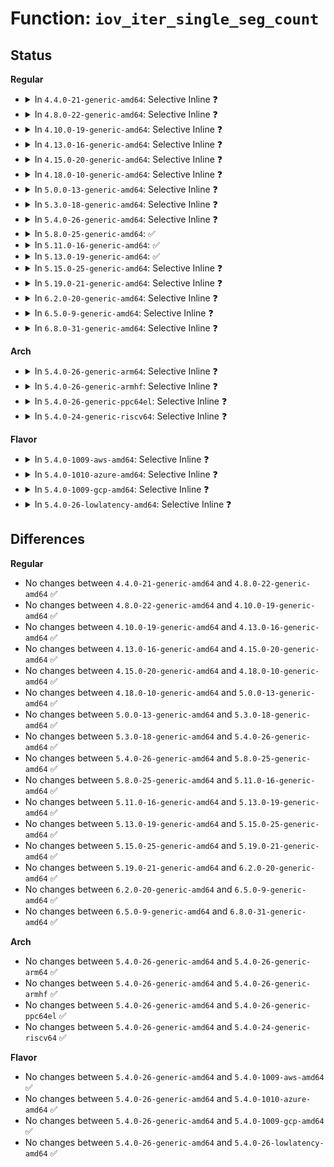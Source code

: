 # Function: <code>iov_iter_single_seg_count</code>

## Status
<b>Regular</b>
<ul>
<li>
<details>
<summary>In <code>4.4.0-21-generic-amd64</code>: Selective Inline ❓</summary>

```c
size_t iov_iter_single_seg_count(const struct iov_iter * i)
```

```json
{
  "name": "iov_iter_single_seg_count",
  "collision_type": "Unique Global",
  "inline_type": "Selective",
  "funcs": [
    {
      "addr": 18446744071583020992,
      "name": "iov_iter_single_seg_count",
      "external": true,
      "loc": "lib/iov_iter.c:518",
      "file": "lib/iov_iter.c",
      "inline": "not declared, inlined",
      "caller_inline": [],
      "caller_func": [
        "mm/filemap.c:generic_perform_write",
        "fs/fuse/file.c:fuse_direct_io",
        "fs/fuse/file.c:fuse_perform_write"
      ]
    }
  ],
  "symbols": [
    {
      "addr": 18446744071583020992,
      "name": "iov_iter_single_seg_count",
      "section": ".text",
      "bind": "STB_GLOBAL",
      "size": 67
    }
  ]
}
```
</details>
</li>
<li>
<details>
<summary>In <code>4.8.0-22-generic-amd64</code>: Selective Inline ❓</summary>

```c
size_t iov_iter_single_seg_count(const struct iov_iter * i)
```

```json
{
  "name": "iov_iter_single_seg_count",
  "collision_type": "Unique Global",
  "inline_type": "Selective",
  "funcs": [
    {
      "addr": 18446744071583312752,
      "name": "iov_iter_single_seg_count",
      "external": true,
      "loc": "lib/iov_iter.c:467",
      "file": "lib/iov_iter.c",
      "inline": "not declared, inlined",
      "caller_inline": [],
      "caller_func": [
        "mm/filemap.c:generic_perform_write",
        "fs/iomap.c:iomap_write_actor",
        "fs/fuse/file.c:fuse_direct_io",
        "fs/fuse/file.c:fuse_perform_write"
      ]
    }
  ],
  "symbols": [
    {
      "addr": 18446744071583312752,
      "name": "iov_iter_single_seg_count",
      "section": ".text",
      "bind": "STB_GLOBAL",
      "size": 67
    }
  ]
}
```
</details>
</li>
<li>
<details>
<summary>In <code>4.10.0-19-generic-amd64</code>: Selective Inline ❓</summary>

```c
size_t iov_iter_single_seg_count(const struct iov_iter * i)
```

```json
{
  "name": "iov_iter_single_seg_count",
  "collision_type": "Unique Global",
  "inline_type": "Selective",
  "funcs": [
    {
      "addr": 18446744071583432064,
      "name": "iov_iter_single_seg_count",
      "external": true,
      "loc": "lib/iov_iter.c:792",
      "file": "lib/iov_iter.c",
      "inline": "not declared, inlined",
      "caller_inline": [],
      "caller_func": [
        "mm/filemap.c:generic_perform_write",
        "fs/iomap.c:iomap_write_actor",
        "fs/fuse/file.c:fuse_direct_io",
        "fs/fuse/file.c:fuse_perform_write"
      ]
    }
  ],
  "symbols": [
    {
      "addr": 18446744071583432064,
      "name": "iov_iter_single_seg_count",
      "section": ".text",
      "bind": "STB_GLOBAL",
      "size": 72
    }
  ]
}
```
</details>
</li>
<li>
<details>
<summary>In <code>4.13.0-16-generic-amd64</code>: Selective Inline ❓</summary>

```c
size_t iov_iter_single_seg_count(const struct iov_iter * i)
```

```json
{
  "name": "iov_iter_single_seg_count",
  "collision_type": "Unique Global",
  "inline_type": "Selective",
  "funcs": [
    {
      "addr": 18446744071583452736,
      "name": "iov_iter_single_seg_count",
      "external": true,
      "loc": "lib/iov_iter.c:918",
      "file": "lib/iov_iter.c",
      "inline": "not declared, inlined",
      "caller_inline": [],
      "caller_func": [
        "mm/filemap.c:generic_perform_write",
        "fs/iomap.c:iomap_write_actor",
        "fs/fuse/file.c:fuse_direct_io",
        "fs/fuse/file.c:fuse_perform_write"
      ]
    }
  ],
  "symbols": [
    {
      "addr": 18446744071583452736,
      "name": "iov_iter_single_seg_count",
      "section": ".text",
      "bind": "STB_GLOBAL",
      "size": 66
    }
  ]
}
```
</details>
</li>
<li>
<details>
<summary>In <code>4.15.0-20-generic-amd64</code>: Selective Inline ❓</summary>

```c
size_t iov_iter_single_seg_count(const struct iov_iter * i)
```

```json
{
  "name": "iov_iter_single_seg_count",
  "collision_type": "Unique Global",
  "inline_type": "Selective",
  "funcs": [
    {
      "addr": 18446744071583632832,
      "name": "iov_iter_single_seg_count",
      "external": true,
      "loc": "lib/iov_iter.c:920",
      "file": "lib/iov_iter.c",
      "inline": "not declared, inlined",
      "caller_inline": [],
      "caller_func": [
        "mm/filemap.c:generic_perform_write",
        "fs/iomap.c:iomap_write_actor",
        "fs/fuse/file.c:fuse_direct_io",
        "fs/fuse/file.c:fuse_perform_write",
        "drivers/net/tun.c:tun_get_user"
      ]
    }
  ],
  "symbols": [
    {
      "addr": 18446744071583632832,
      "name": "iov_iter_single_seg_count",
      "section": ".text",
      "bind": "STB_GLOBAL",
      "size": 66
    }
  ]
}
```
</details>
</li>
<li>
<details>
<summary>In <code>4.18.0-10-generic-amd64</code>: Selective Inline ❓</summary>

```c
size_t iov_iter_single_seg_count(const struct iov_iter * i)
```

```json
{
  "name": "iov_iter_single_seg_count",
  "collision_type": "Unique Global",
  "inline_type": "Selective",
  "funcs": [
    {
      "addr": 18446744071583849424,
      "name": "iov_iter_single_seg_count",
      "external": true,
      "loc": "lib/iov_iter.c:1050",
      "file": "lib/iov_iter.c",
      "inline": "not declared, inlined",
      "caller_inline": [],
      "caller_func": [
        "mm/filemap.c:generic_perform_write",
        "fs/iomap.c:iomap_write_actor",
        "fs/fuse/file.c:fuse_direct_io",
        "fs/fuse/file.c:fuse_perform_write",
        "drivers/net/tun.c:tun_get_user"
      ]
    }
  ],
  "symbols": [
    {
      "addr": 18446744071583849424,
      "name": "iov_iter_single_seg_count",
      "section": ".text",
      "bind": "STB_GLOBAL",
      "size": 60
    }
  ]
}
```
</details>
</li>
<li>
<details>
<summary>In <code>5.0.0-13-generic-amd64</code>: Selective Inline ❓</summary>

```c
size_t iov_iter_single_seg_count(const struct iov_iter * i)
```

```json
{
  "name": "iov_iter_single_seg_count",
  "collision_type": "Unique Global",
  "inline_type": "Selective",
  "funcs": [
    {
      "addr": 18446744071583933264,
      "name": "iov_iter_single_seg_count",
      "external": true,
      "loc": "lib/iov_iter.c:1102",
      "file": "lib/iov_iter.c",
      "inline": "not declared, inlined",
      "caller_inline": [],
      "caller_func": [
        "mm/filemap.c:generic_perform_write",
        "fs/iomap.c:iomap_write_actor",
        "fs/fuse/file.c:fuse_direct_io",
        "fs/fuse/file.c:fuse_perform_write",
        "drivers/net/tun.c:tun_get_user"
      ]
    }
  ],
  "symbols": [
    {
      "addr": 18446744071583933264,
      "name": "iov_iter_single_seg_count",
      "section": ".text",
      "bind": "STB_GLOBAL",
      "size": 68
    }
  ]
}
```
</details>
</li>
<li>
<details>
<summary>In <code>5.3.0-18-generic-amd64</code>: Selective Inline ❓</summary>

```c
size_t iov_iter_single_seg_count(const struct iov_iter * i)
```

```json
{
  "name": "iov_iter_single_seg_count",
  "collision_type": "Unique Global",
  "inline_type": "Selective",
  "funcs": [
    {
      "addr": 18446744071584111488,
      "name": "iov_iter_single_seg_count",
      "external": true,
      "loc": "lib/iov_iter.c:1116",
      "file": "lib/iov_iter.c",
      "inline": "not declared, inlined",
      "caller_inline": [],
      "caller_func": [
        "mm/filemap.c:generic_perform_write",
        "fs/iomap/buffered-io.c:iomap_write_actor",
        "fs/fuse/file.c:fuse_direct_io",
        "fs/fuse/file.c:fuse_perform_write",
        "drivers/net/tun.c:tun_get_user"
      ]
    }
  ],
  "symbols": [
    {
      "addr": 18446744071584111488,
      "name": "iov_iter_single_seg_count",
      "section": ".text",
      "bind": "STB_GLOBAL",
      "size": 74
    }
  ]
}
```
</details>
</li>
<li>
<details>
<summary>In <code>5.4.0-26-generic-amd64</code>: Selective Inline ❓</summary>

```c
size_t iov_iter_single_seg_count(const struct iov_iter * i)
```

```json
{
  "name": "iov_iter_single_seg_count",
  "collision_type": "Unique Global",
  "inline_type": "Selective",
  "funcs": [
    {
      "addr": 18446744071584234336,
      "name": "iov_iter_single_seg_count",
      "external": true,
      "loc": "lib/iov_iter.c:1116",
      "file": "lib/iov_iter.c",
      "inline": "not declared, inlined",
      "caller_inline": [],
      "caller_func": [
        "mm/filemap.c:generic_perform_write",
        "fs/iomap/buffered-io.c:iomap_write_actor",
        "fs/fuse/file.c:fuse_direct_io",
        "fs/fuse/file.c:fuse_perform_write",
        "drivers/net/tun.c:tun_get_user"
      ]
    }
  ],
  "symbols": [
    {
      "addr": 18446744071584234336,
      "name": "iov_iter_single_seg_count",
      "section": ".text",
      "bind": "STB_GLOBAL",
      "size": 74
    }
  ]
}
```
</details>
</li>
<li>
<details>
<summary>In <code>5.8.0-25-generic-amd64</code>: ✅</summary>

```c
size_t iov_iter_single_seg_count(const struct iov_iter * i)
```

```json
{
  "name": "iov_iter_single_seg_count",
  "collision_type": "Unique Global",
  "inline_type": "No",
  "funcs": [
    {
      "addr": 18446744071584640032,
      "name": "iov_iter_single_seg_count",
      "external": true,
      "loc": "lib/iov_iter.c:1150",
      "file": "lib/iov_iter.c",
      "inline": "seen, unknown",
      "caller_inline": [],
      "caller_func": [
        "mm/filemap.c:generic_perform_write",
        "fs/iomap/buffered-io.c:iomap_write_actor",
        "fs/fuse/file.c:fuse_direct_io",
        "fs/fuse/file.c:fuse_fill_write_pages",
        "drivers/net/tun.c:tun_napi_alloc_frags"
      ]
    }
  ],
  "symbols": [
    {
      "addr": 18446744071584640032,
      "name": "iov_iter_single_seg_count",
      "section": ".text",
      "bind": "STB_GLOBAL",
      "size": 74
    }
  ]
}
```
</details>
</li>
<li>
<details>
<summary>In <code>5.11.0-16-generic-amd64</code>: ✅</summary>

```c
size_t iov_iter_single_seg_count(const struct iov_iter * i)
```

```json
{
  "name": "iov_iter_single_seg_count",
  "collision_type": "Unique Global",
  "inline_type": "No",
  "funcs": [
    {
      "addr": 18446744071584759536,
      "name": "iov_iter_single_seg_count",
      "external": true,
      "loc": "lib/iov_iter.c:1157",
      "file": "lib/iov_iter.c",
      "inline": "seen, unknown",
      "caller_inline": [],
      "caller_func": [
        "mm/filemap.c:generic_perform_write",
        "fs/iomap/buffered-io.c:iomap_write_actor",
        "fs/fuse/file.c:fuse_direct_io",
        "fs/fuse/file.c:fuse_fill_write_pages",
        "drivers/net/tun.c:tun_napi_alloc_frags"
      ]
    }
  ],
  "symbols": [
    {
      "addr": 18446744071584759536,
      "name": "iov_iter_single_seg_count",
      "section": ".text",
      "bind": "STB_GLOBAL",
      "size": 74
    }
  ]
}
```
</details>
</li>
<li>
<details>
<summary>In <code>5.13.0-19-generic-amd64</code>: ✅</summary>

```c
size_t iov_iter_single_seg_count(const struct iov_iter * i)
```

```json
{
  "name": "iov_iter_single_seg_count",
  "collision_type": "Unique Global",
  "inline_type": "No",
  "funcs": [
    {
      "addr": 18446744071584787968,
      "name": "iov_iter_single_seg_count",
      "external": true,
      "loc": "lib/iov_iter.c:1259",
      "file": "lib/iov_iter.c",
      "inline": "seen, unknown",
      "caller_inline": [],
      "caller_func": [
        "mm/filemap.c:generic_perform_write",
        "fs/iomap/buffered-io.c:iomap_write_actor",
        "fs/fuse/file.c:fuse_direct_io",
        "fs/fuse/file.c:fuse_fill_write_pages",
        "drivers/net/tun.c:tun_napi_alloc_frags"
      ]
    }
  ],
  "symbols": [
    {
      "addr": 18446744071584787968,
      "name": "iov_iter_single_seg_count",
      "section": ".text",
      "bind": "STB_GLOBAL",
      "size": 77
    }
  ]
}
```
</details>
</li>
<li>
<details>
<summary>In <code>5.15.0-25-generic-amd64</code>: Selective Inline ❓</summary>

```c
size_t iov_iter_single_seg_count(const struct iov_iter * i)
```

```json
{
  "name": "iov_iter_single_seg_count",
  "collision_type": "Unique Global",
  "inline_type": "Selective",
  "funcs": [
    {
      "addr": 18446744071585220352,
      "name": "iov_iter_single_seg_count",
      "external": true,
      "loc": "lib/iov_iter.c:1115",
      "file": "lib/iov_iter.c",
      "inline": "not declared, inlined",
      "caller_inline": [],
      "caller_func": [
        "fs/fuse/file.c:fuse_direct_io",
        "drivers/net/tun.c:tun_napi_alloc_frags"
      ]
    }
  ],
  "symbols": [
    {
      "addr": 18446744071585220352,
      "name": "iov_iter_single_seg_count",
      "section": ".text",
      "bind": "STB_GLOBAL",
      "size": 63
    }
  ]
}
```
</details>
</li>
<li>
<details>
<summary>In <code>5.19.0-21-generic-amd64</code>: Selective Inline ❓</summary>

```c
size_t iov_iter_single_seg_count(const struct iov_iter * i)
```

```json
{
  "name": "iov_iter_single_seg_count",
  "collision_type": "Unique Global",
  "inline_type": "Selective",
  "funcs": [
    {
      "addr": 18446744071586058816,
      "name": "iov_iter_single_seg_count",
      "external": true,
      "loc": "lib/iov_iter.c:1167",
      "file": "lib/iov_iter.c",
      "inline": "not declared, inlined",
      "caller_inline": [],
      "caller_func": [
        "fs/fuse/file.c:fuse_direct_io",
        "drivers/net/tun.c:tun_napi_alloc_frags"
      ]
    }
  ],
  "symbols": [
    {
      "addr": 18446744071586058816,
      "name": "iov_iter_single_seg_count",
      "section": ".text",
      "bind": "STB_GLOBAL",
      "size": 79
    }
  ]
}
```
</details>
</li>
<li>
<details>
<summary>In <code>6.2.0-20-generic-amd64</code>: Selective Inline ❓</summary>

```c
size_t iov_iter_single_seg_count(const struct iov_iter * i)
```

```json
{
  "name": "iov_iter_single_seg_count",
  "collision_type": "Unique Global",
  "inline_type": "Selective",
  "funcs": [
    {
      "addr": 18446744071587043312,
      "name": "iov_iter_single_seg_count",
      "external": true,
      "loc": "lib/iov_iter.c:985",
      "file": "lib/iov_iter.c",
      "inline": "not declared, inlined",
      "caller_inline": [],
      "caller_func": [
        "fs/fuse/file.c:fuse_direct_io",
        "drivers/net/tun.c:tun_napi_alloc_frags"
      ]
    }
  ],
  "symbols": [
    {
      "addr": 18446744071587043312,
      "name": "iov_iter_single_seg_count",
      "section": ".text",
      "bind": "STB_GLOBAL",
      "size": 79
    }
  ]
}
```
</details>
</li>
<li>
<details>
<summary>In <code>6.5.0-9-generic-amd64</code>: Selective Inline ❓</summary>

```c
size_t iov_iter_single_seg_count(const struct iov_iter * i)
```

```json
{
  "name": "iov_iter_single_seg_count",
  "collision_type": "Unique Global",
  "inline_type": "Selective",
  "funcs": [
    {
      "addr": 18446744071587300864,
      "name": "iov_iter_single_seg_count",
      "external": true,
      "loc": "lib/iov_iter.c:697",
      "file": "lib/iov_iter.c",
      "inline": "not declared, inlined",
      "caller_inline": [],
      "caller_func": [
        "fs/fuse/file.c:fuse_direct_io",
        "drivers/net/tun.c:tun_napi_alloc_frags"
      ]
    }
  ],
  "symbols": [
    {
      "addr": 18446744071587300864,
      "name": "iov_iter_single_seg_count",
      "section": ".text",
      "bind": "STB_GLOBAL",
      "size": 79
    }
  ]
}
```
</details>
</li>
<li>
<details>
<summary>In <code>6.8.0-31-generic-amd64</code>: Selective Inline ❓</summary>

```c
size_t iov_iter_single_seg_count(const struct iov_iter * i)
```

```json
{
  "name": "iov_iter_single_seg_count",
  "collision_type": "Unique Global",
  "inline_type": "Selective",
  "funcs": [
    {
      "addr": 18446744071587586128,
      "name": "iov_iter_single_seg_count",
      "external": true,
      "loc": "lib/iov_iter.c:598",
      "file": "lib/iov_iter.c",
      "inline": "not declared, inlined",
      "caller_inline": [],
      "caller_func": [
        "fs/fuse/file.c:fuse_direct_io",
        "drivers/net/tun.c:tun_napi_alloc_frags"
      ]
    }
  ],
  "symbols": [
    {
      "addr": 18446744071587586128,
      "name": "iov_iter_single_seg_count",
      "section": ".text",
      "bind": "STB_GLOBAL",
      "size": 88
    }
  ]
}
```
</details>
</li>
</ul>
<b>Arch</b>
<ul>
<li>
<details>
<summary>In <code>5.4.0-26-generic-arm64</code>: Selective Inline ❓</summary>

```c
size_t iov_iter_single_seg_count(const struct iov_iter * i)
```

```json
{
  "name": "iov_iter_single_seg_count",
  "collision_type": "Unique Global",
  "inline_type": "Selective",
  "funcs": [
    {
      "addr": 18446603336496110192,
      "name": "iov_iter_single_seg_count",
      "external": true,
      "loc": "lib/iov_iter.c:1116",
      "file": "lib/iov_iter.c",
      "inline": "not declared, inlined",
      "caller_inline": [],
      "caller_func": [
        "mm/filemap.c:generic_perform_write",
        "fs/iomap/buffered-io.c:iomap_write_actor",
        "fs/fuse/file.c:fuse_direct_io",
        "fs/fuse/file.c:fuse_perform_write",
        "drivers/net/tun.c:tun_get_user"
      ]
    }
  ],
  "symbols": [
    {
      "addr": 18446603336496110192,
      "name": "iov_iter_single_seg_count",
      "section": ".text",
      "bind": "STB_GLOBAL",
      "size": 100
    }
  ]
}
```
</details>
</li>
<li>
<details>
<summary>In <code>5.4.0-26-generic-armhf</code>: Selective Inline ❓</summary>

```c
size_t iov_iter_single_seg_count(const struct iov_iter * i)
```

```json
{
  "name": "iov_iter_single_seg_count",
  "collision_type": "Unique Global",
  "inline_type": "Selective",
  "funcs": [
    {
      "addr": 3229435552,
      "name": "iov_iter_single_seg_count",
      "external": true,
      "loc": "lib/iov_iter.c:1116",
      "file": "lib/iov_iter.c",
      "inline": "not declared, inlined",
      "caller_inline": [],
      "caller_func": [
        "mm/filemap.c:generic_perform_write",
        "fs/iomap/buffered-io.c:iomap_write_actor",
        "fs/fuse/file.c:fuse_direct_io",
        "fs/fuse/file.c:fuse_perform_write",
        "drivers/net/tun.c:tun_get_user"
      ]
    }
  ],
  "symbols": [
    {
      "addr": 3229435552,
      "name": "iov_iter_single_seg_count",
      "section": ".text",
      "bind": "STB_GLOBAL",
      "size": 84
    }
  ]
}
```
</details>
</li>
<li>
<details>
<summary>In <code>5.4.0-26-generic-ppc64el</code>: Selective Inline ❓</summary>

```c
size_t iov_iter_single_seg_count(const struct iov_iter * i)
```

```json
{
  "name": "iov_iter_single_seg_count",
  "collision_type": "Unique Global",
  "inline_type": "Selective",
  "funcs": [
    {
      "addr": 13835058055290359728,
      "name": "iov_iter_single_seg_count",
      "external": true,
      "loc": "lib/iov_iter.c:1116",
      "file": "lib/iov_iter.c",
      "inline": "not declared, inlined",
      "caller_inline": [],
      "caller_func": [
        "mm/filemap.c:generic_perform_write",
        "fs/iomap/buffered-io.c:iomap_write_actor",
        "fs/fuse/file.c:fuse_direct_io",
        "fs/fuse/file.c:fuse_perform_write",
        "drivers/net/tun.c:tun_get_user"
      ]
    }
  ],
  "symbols": [
    {
      "addr": 13835058055290359728,
      "name": "iov_iter_single_seg_count",
      "section": ".text",
      "bind": "STB_GLOBAL",
      "size": 120
    }
  ]
}
```
</details>
</li>
<li>
<details>
<summary>In <code>5.4.0-24-generic-riscv64</code>: Selective Inline ❓</summary>

```c
size_t iov_iter_single_seg_count(const struct iov_iter * i)
```

```json
{
  "name": "iov_iter_single_seg_count",
  "collision_type": "Unique Global",
  "inline_type": "Selective",
  "funcs": [
    {
      "addr": 18446743936275175348,
      "name": "iov_iter_single_seg_count",
      "external": true,
      "loc": "lib/iov_iter.c:1116",
      "file": "lib/iov_iter.c",
      "inline": "not declared, inlined",
      "caller_inline": [],
      "caller_func": [
        "mm/filemap.c:generic_perform_write",
        "fs/iomap/buffered-io.c:iomap_write_actor",
        "fs/fuse/file.c:fuse_direct_io",
        "fs/fuse/file.c:fuse_perform_write",
        "drivers/net/tun.c:tun_get_user"
      ]
    }
  ],
  "symbols": [
    {
      "addr": 18446743936275175348,
      "name": "iov_iter_single_seg_count",
      "section": ".text",
      "bind": "STB_GLOBAL",
      "size": 80
    }
  ]
}
```
</details>
</li>
</ul>
<b>Flavor</b>
<ul>
<li>
<details>
<summary>In <code>5.4.0-1009-aws-amd64</code>: Selective Inline ❓</summary>

```c
size_t iov_iter_single_seg_count(const struct iov_iter * i)
```

```json
{
  "name": "iov_iter_single_seg_count",
  "collision_type": "Unique Global",
  "inline_type": "Selective",
  "funcs": [
    {
      "addr": 18446744071584203072,
      "name": "iov_iter_single_seg_count",
      "external": true,
      "loc": "lib/iov_iter.c:1116",
      "file": "lib/iov_iter.c",
      "inline": "not declared, inlined",
      "caller_inline": [],
      "caller_func": [
        "mm/filemap.c:generic_perform_write",
        "fs/iomap/buffered-io.c:iomap_write_actor",
        "fs/fuse/file.c:fuse_direct_io",
        "fs/fuse/file.c:fuse_perform_write",
        "drivers/net/tun.c:tun_get_user"
      ]
    }
  ],
  "symbols": [
    {
      "addr": 18446744071584203072,
      "name": "iov_iter_single_seg_count",
      "section": ".text",
      "bind": "STB_GLOBAL",
      "size": 74
    }
  ]
}
```
</details>
</li>
<li>
<details>
<summary>In <code>5.4.0-1010-azure-amd64</code>: Selective Inline ❓</summary>

```c
size_t iov_iter_single_seg_count(const struct iov_iter * i)
```

```json
{
  "name": "iov_iter_single_seg_count",
  "collision_type": "Unique Global",
  "inline_type": "Selective",
  "funcs": [
    {
      "addr": 18446744071584138288,
      "name": "iov_iter_single_seg_count",
      "external": true,
      "loc": "lib/iov_iter.c:1116",
      "file": "lib/iov_iter.c",
      "inline": "not declared, inlined",
      "caller_inline": [],
      "caller_func": [
        "mm/filemap.c:generic_perform_write",
        "fs/iomap/buffered-io.c:iomap_write_actor",
        "fs/fuse/file.c:fuse_direct_io",
        "fs/fuse/file.c:fuse_perform_write",
        "drivers/net/tun.c:tun_get_user"
      ]
    }
  ],
  "symbols": [
    {
      "addr": 18446744071584138288,
      "name": "iov_iter_single_seg_count",
      "section": ".text",
      "bind": "STB_GLOBAL",
      "size": 74
    }
  ]
}
```
</details>
</li>
<li>
<details>
<summary>In <code>5.4.0-1009-gcp-amd64</code>: Selective Inline ❓</summary>

```c
size_t iov_iter_single_seg_count(const struct iov_iter * i)
```

```json
{
  "name": "iov_iter_single_seg_count",
  "collision_type": "Unique Global",
  "inline_type": "Selective",
  "funcs": [
    {
      "addr": 18446744071584186832,
      "name": "iov_iter_single_seg_count",
      "external": true,
      "loc": "lib/iov_iter.c:1116",
      "file": "lib/iov_iter.c",
      "inline": "not declared, inlined",
      "caller_inline": [],
      "caller_func": [
        "mm/filemap.c:generic_perform_write",
        "fs/iomap/buffered-io.c:iomap_write_actor",
        "fs/fuse/file.c:fuse_direct_io",
        "fs/fuse/file.c:fuse_perform_write",
        "drivers/net/tun.c:tun_get_user"
      ]
    }
  ],
  "symbols": [
    {
      "addr": 18446744071584186832,
      "name": "iov_iter_single_seg_count",
      "section": ".text",
      "bind": "STB_GLOBAL",
      "size": 74
    }
  ]
}
```
</details>
</li>
<li>
<details>
<summary>In <code>5.4.0-26-lowlatency-amd64</code>: Selective Inline ❓</summary>

```c
size_t iov_iter_single_seg_count(const struct iov_iter * i)
```

```json
{
  "name": "iov_iter_single_seg_count",
  "collision_type": "Unique Global",
  "inline_type": "Selective",
  "funcs": [
    {
      "addr": 18446744071584291264,
      "name": "iov_iter_single_seg_count",
      "external": true,
      "loc": "lib/iov_iter.c:1116",
      "file": "lib/iov_iter.c",
      "inline": "not declared, inlined",
      "caller_inline": [],
      "caller_func": [
        "mm/filemap.c:generic_perform_write",
        "fs/iomap/buffered-io.c:iomap_write_actor",
        "fs/fuse/file.c:fuse_direct_io",
        "fs/fuse/file.c:fuse_perform_write",
        "drivers/net/tun.c:tun_get_user"
      ]
    }
  ],
  "symbols": [
    {
      "addr": 18446744071584291264,
      "name": "iov_iter_single_seg_count",
      "section": ".text",
      "bind": "STB_GLOBAL",
      "size": 74
    }
  ]
}
```
</details>
</li>
</ul>

## Differences
<b>Regular</b>
<ul>
<li>
No changes between <code>4.4.0-21-generic-amd64</code> and <code>4.8.0-22-generic-amd64</code> ✅
</li>
<li>
No changes between <code>4.8.0-22-generic-amd64</code> and <code>4.10.0-19-generic-amd64</code> ✅
</li>
<li>
No changes between <code>4.10.0-19-generic-amd64</code> and <code>4.13.0-16-generic-amd64</code> ✅
</li>
<li>
No changes between <code>4.13.0-16-generic-amd64</code> and <code>4.15.0-20-generic-amd64</code> ✅
</li>
<li>
No changes between <code>4.15.0-20-generic-amd64</code> and <code>4.18.0-10-generic-amd64</code> ✅
</li>
<li>
No changes between <code>4.18.0-10-generic-amd64</code> and <code>5.0.0-13-generic-amd64</code> ✅
</li>
<li>
No changes between <code>5.0.0-13-generic-amd64</code> and <code>5.3.0-18-generic-amd64</code> ✅
</li>
<li>
No changes between <code>5.3.0-18-generic-amd64</code> and <code>5.4.0-26-generic-amd64</code> ✅
</li>
<li>
No changes between <code>5.4.0-26-generic-amd64</code> and <code>5.8.0-25-generic-amd64</code> ✅
</li>
<li>
No changes between <code>5.8.0-25-generic-amd64</code> and <code>5.11.0-16-generic-amd64</code> ✅
</li>
<li>
No changes between <code>5.11.0-16-generic-amd64</code> and <code>5.13.0-19-generic-amd64</code> ✅
</li>
<li>
No changes between <code>5.13.0-19-generic-amd64</code> and <code>5.15.0-25-generic-amd64</code> ✅
</li>
<li>
No changes between <code>5.15.0-25-generic-amd64</code> and <code>5.19.0-21-generic-amd64</code> ✅
</li>
<li>
No changes between <code>5.19.0-21-generic-amd64</code> and <code>6.2.0-20-generic-amd64</code> ✅
</li>
<li>
No changes between <code>6.2.0-20-generic-amd64</code> and <code>6.5.0-9-generic-amd64</code> ✅
</li>
<li>
No changes between <code>6.5.0-9-generic-amd64</code> and <code>6.8.0-31-generic-amd64</code> ✅
</li>
</ul>
<b>Arch</b>
<ul>
<li>
No changes between <code>5.4.0-26-generic-amd64</code> and <code>5.4.0-26-generic-arm64</code> ✅
</li>
<li>
No changes between <code>5.4.0-26-generic-amd64</code> and <code>5.4.0-26-generic-armhf</code> ✅
</li>
<li>
No changes between <code>5.4.0-26-generic-amd64</code> and <code>5.4.0-26-generic-ppc64el</code> ✅
</li>
<li>
No changes between <code>5.4.0-26-generic-amd64</code> and <code>5.4.0-24-generic-riscv64</code> ✅
</li>
</ul>
<b>Flavor</b>
<ul>
<li>
No changes between <code>5.4.0-26-generic-amd64</code> and <code>5.4.0-1009-aws-amd64</code> ✅
</li>
<li>
No changes between <code>5.4.0-26-generic-amd64</code> and <code>5.4.0-1010-azure-amd64</code> ✅
</li>
<li>
No changes between <code>5.4.0-26-generic-amd64</code> and <code>5.4.0-1009-gcp-amd64</code> ✅
</li>
<li>
No changes between <code>5.4.0-26-generic-amd64</code> and <code>5.4.0-26-lowlatency-amd64</code> ✅
</li>
</ul>
